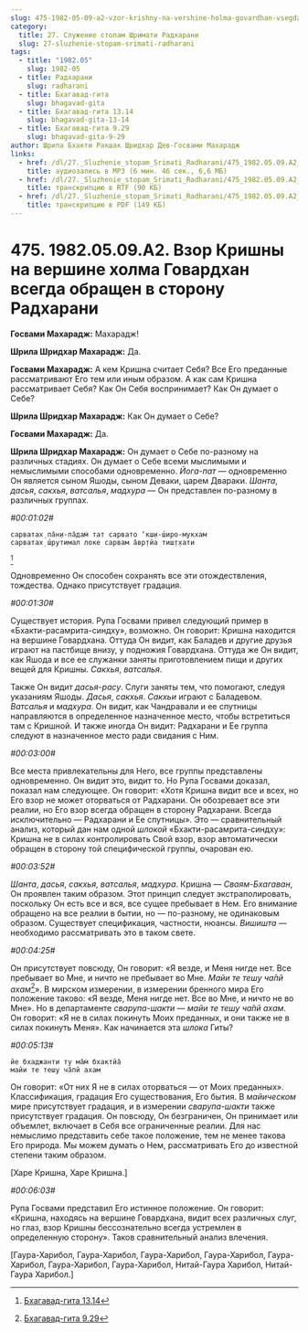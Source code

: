 ```yaml
---
slug: 475-1982-05-09-a2-vzor-krishny-na-vershine-holma-govardhan-vsegda-obrashhen-v-storonu-radharani
category:
  title: 27. Служение стопам Шримати Радхарани
  slug: 27-sluzhenie-stopam-srimati-radharani
tags:
  - title: "1982.05"
    slug: 1982-05
  - title: Радхарани
    slug: radharani
  - title: Бхагавад-гита
    slug: bhagavad-gita
  - title: Бхагавад-гита 13.14
    slug: bhagavad-gita-13-14
  - title: Бхагавад-гита 9.29
    slug: bhagavad-gita-9-29
author: Шрила Бхакти Ракшак Шридхар Дев-Госвами Махарадж
links:
  - href: /dl/27._Sluzhenie_stopam_Srimati_Radharani/475_1982.05.09.A2_SridharMj_Vzor_Krishny_na_vershine_holma_Govardhan_vsegda_obrashhen_v_storonu_Radharani.mp3
    title: аудиозапись в MP3 (6 мин. 46 сек., 6,6 МБ)
  - href: /dl/27._Sluzhenie_stopam_Srimati_Radharani/475_1982.05.09.A2_SridharMj_Vzor_Krishny_na_vershine_holma_Govardhan_vsegda_obrashhen_v_storonu_Radharani.rtf
    title: транскрипцию в RTF (90 КБ)
  - href: /dl/27._Sluzhenie_stopam_Srimati_Radharani/475_1982.05.09.A2_SridharMj_Vzor_Krishny_na_vershine_holma_Govardhan_vsegda_obrashhen_v_storonu_Radharani.pdf
    title: транскрипцию в PDF (149 КБ)
---
```


# 475. 1982.05.09.A2. Взор Кришны на вершине холма Говардхан всегда обращен в сторону Радхарани

**Госвами Махарадж:** Махарадж!

**Шрила Шридхар Махарадж:** Да.

**Госвами Махарадж:** А кем Кришна считает Себя? Все Его преданные рассматривают Его тем или иным образом. А как сам Кришна рассматривает Себя? Как Он Себя воспринимает? Как Он думает о Себе?

**Шрила Шридхар Махарадж:** Как Он думает о Себе?

**Госвами Махарадж:** Да.

**Шрила Шридхар Махарадж:** Он думает о Себе по-разному на различных стадиях. Он думает о Себе всеми мыслимыми и немыслимыми способами одновременно. *Йога-пат* — одновременно Он является сыном Яшоды, сыном Деваки, царем Двараки. *Шанта*, *дасья*, *сакхья*, *ватсалья*, *мадхура* — Он представлен по-разному в различных группах.

*#00:01:02#*

    cарватах̣ па̄н̣и-па̄дам̇ тат сарвато ‘кш̣и-ш́иро-мукхам
    сарватах̣ ш́рутимал локе сарвам а̄вр̣тйа тиш̣т̣хати
[^_ftn1]

Одновременно Он способен сохранять все эти отождествления, тождества. Однако присутствует градация.

*#00:01:30#*

Существует история. Рупа Госвами привел следующий пример в «Бхакти-расамрита-синдху», возможно. Он говорит: Кришна находится на вершине Говардхана. Оттуда Он видит, как Баладев и другие друзья играют на пастбище внизу, у подножия Говардхана. Оттуда же Он видит, как Яшода и все ее служанки заняты приготовлением пищи и других вещей для Кришны. *Сакхья*, *ватсалья*.

Также Он видит *дасья-расу*. Слуги заняты тем, что помогают, следуя указаниям Яшоды. *Дасья*, *сакхья*. *Сакхьи* играют с Баладевом. *Ватсалья* и *мадхура*. Он видит, как Чандравали и ее спутницы направляются в определенное назначенное место, чтобы встретиться там с Кришной. И также иногда Он видит: Радхарани и Ее группа следуют в назначенное место ради свидания с Ним.

*#00:03:00#*

Все места привлекательны для Него, все группы представлены одновременно. Он видит это, видит то. Но Рупа Госвами доказал, показал нам следующее. Он говорит: «Хотя Кришна видит все и всех, но Его взор не может оторваться от Радхарани. Он обозревает все эти реалии, но Его взор всегда обращен в сторону Радхарани. Всегда исключительно — Радхарани и Ее спутницы». Это — сравнительный анализ, который дан нам одной *шлокой* «Бхакти-расамрита-синдху»: Кришна не в силах контролировать Свой взор, взор автоматически обращен в сторону той специфической группы, очарован ею.

*#00:03:52#*

*Шанта*, *дасья*, *сакхья*, *ватсалья*, *мадхура*. Кришна — *Сваям-Бхагаван*, Он проявлен таким образом. Этот принцип следует экстраполировать, поскольку Он есть все и вся, все сущее пребывает в Нем. Его внимание обращено на все реалии в бытии, но — по-разному, не одинаковым образом. Существует спецификация, частности, нюансы. *Вишишта* — необходимо рассматривать это в таком свете.

*#00:04:25#*

Он присутствует повсюду, Он говорит: «Я везде, и Меня нигде нет. Все пребывает во Мне, и ничто не пребывает во Мне. *Майи те теш̣у ча̄пй ахам*[^_ftn2]». В мирском измерении, в измерении бренного мира Его положение таково: «Я везде, Меня нигде нет. Все во Мне, и ничто не во Мне». Но в департаменте *сварупа-шакти* — *майи те теш̣у ча̄пй ахам*. Он говорит: «Я не в силах покинуть Моих преданных, и они также не в силах покинуть Меня». Как начинается эта *шлока* Гиты?

*#00:05:13#*

    йе бхаджанти ту ма̄м̇ бхактйа̄
    майи те теш̣у ча̄пй ахам

Он говорит: «От них Я не в силах оторваться — от Моих преданных». Классификация, градация Его существования, Его бытия. В *майическом* мире присутствует градация, и в измерении *сварупа-шакти* также присутствует градация. Он повсюду, Он безграничен, Он принимает или объемлет, включает в Себя все ограниченные реалии. Для нас немыслимо представить себе такое положение, тем не менее такова Его природа. Мы можем думать о Нем, рассматривать Его до известной степени таким образом.

[Харе Кришна, Харе Кришна.]

*#00:06:03#*

Рупа Госвами представил Его истинное положение. Он говорит: «Кришна, находясь на вершине Говардхана, видит всех различных слуг, но глаз, взор Кришны бессознательно всегда устремлен в определенную сторону». Таков сравнительный анализ влечения.

[Гаура-Харибол, Гаура-Харибол, Гаура-Харибол, Гаура-Харибол, Гаура-Харибол, Гаура-Харибол, Гаура-Харибол, Нитай-Гаура Харибол, Нитай-Гаура Харибол.]



[^_ftn1]: [Бхагавад-гита 13.14](../notes/bhagavad-gita/bhagavad-gita-13-14.md)

[^_ftn2]: [Бхагавад-гита 9.29](../notes/bhagavad-gita/bhagavad-gita-9-29.md)
